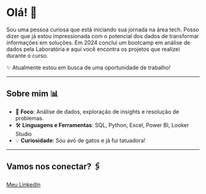 # Olá! 👋

Sou uma pessoa curiosa que está iniciando sua jornada na área tech. Posso dizer que já estou impressionada com o potencial dos dados de transformar informações em soluções.
Em 2024 conclui um bootcamp em análise de dados pela Laboratória e aqui você encontra os projetos que realizei durante o curso. 

 ✨ Atualmente estou em busca de uma oportunidade de trabalho!
 

---

## Sobre mim 📊  
- 🎯 **Foco**: Análise de dados, exploração de insights e resolução de problemas.  
- 🛠️ **Linguagens e Ferramentas**: SQL, Python, Excel, Power BI, Looker Studio
- 💡 **Curiosidade**: Sou avó de gatos e já fui tatuadora!

---


## Vamos nos conectar? 🖇
[Meu LinkedIn](https://www.linkedin.com/in/larissapereiras/)

